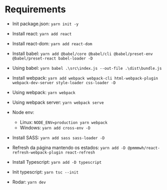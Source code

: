 
# Requirements 

- Init package.json: `yarn init -y`
- Install react: `yarn add react`
- Install react-dom: `yarn add react-dom` 
- Install babel: `yarn add @babel/core @babel/cli @babel/preset-env @babel/preset-react babel-loader -D`
- Using babel: `yarn babel .\src\index.js --out-file .\dist\bundle.js`
- Install webpack: `yarn add webpack webpack-cli html-webpack-plugin webpack-dev-server style-loader css-loader -D`
- Using webpack: `yarn webpack`
- Using webpack server: `yarn webpack serve`
- Node env: 
    - Linux: `NODE_ENV=production yarn webpack`
    - Windows: `yarn add cross-env -D`
- Install SASS: `yarn add sass sass-loader -D`
- Refresh da página mantendo os estados: `yarn add -D @pmmmwh/react-refresh-webpack-plugin react-refresh`
- Install Typescript: `yarn add -D typescript`
- Init typescript: `yarn tsc --init`


- Rodar: `yarn dev`